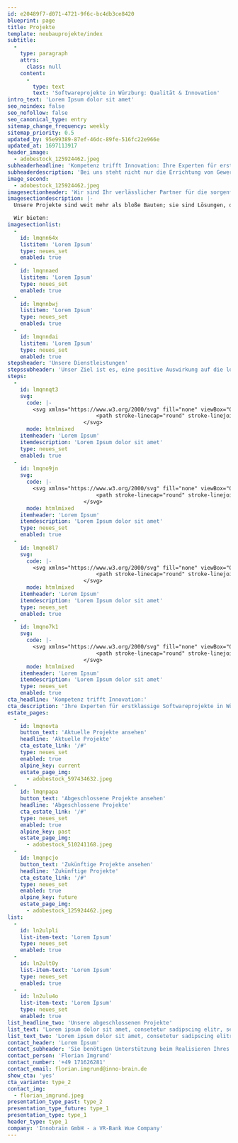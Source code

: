 ```yaml
---
id: e20489f7-d071-4721-9f6c-bc4db3ce8420
blueprint: page
title: Projekte
template: neubauprojekte/index
subtitle:
  -
    type: paragraph
    attrs:
      class: null
    content:
      -
        type: text
        text: 'Softwareprojekte in Würzburg: Qualität & Innovation'
intro_text: 'Lorem Ipsum dolor sit amet'
seo_noindex: false
seo_nofollow: false
seo_canonical_type: entry
sitemap_change_frequency: weekly
sitemap_priority: 0.5
updated_by: 95e99389-87ef-46dc-89fe-516fc22e966e
updated_at: 1697113917
header_image:
  - adobestock_125924462.jpeg
subheaderheadline: 'Kompetenz trifft Innovation: Ihre Experten für erstklassige Softwareprojekte in Würzburg und Umgebung'
subheaderdescription: 'Bei uns steht nicht nur die Errichtung von Gewerbe- und Spezialimmobilien im Mittelpunkt, sondern ebenso das Wohl der Gemeinschaft und die spezifischen Anforderungen des jeweiligen Umfelds.'
image_second:
  - adobestock_125924462.jpeg
imagesectionheader: 'Wir sind Ihr verlässlicher Partner für die sorgenfreie Betreuung Ihrer Immobilie'
imagesectiondescription: |-
  Unsere Projekte sind weit mehr als bloße Bauten; sie sind Lösungen, die auf den einzigartigen Bedürfnissen und Ansprüchen der Orte und Menschen beruhen, für die wir bauen. Im Laufe der Jahre haben wir uns ein tiefgreifendes Verständnis der lokalen Gegebenheiten erarbeitet, das es uns ermöglicht, nachhaltige und angemessene Immobilienlösungen zu schaffen. 

  Wir bieten:
imagesectionlist:
  -
    id: lmqnn64x
    listitem: 'Lorem Ipsum'
    type: neues_set
    enabled: true
  -
    id: lmqnnaed
    listitem: 'Lorem Ipsum'
    type: neues_set
    enabled: true
  -
    id: lmqnnbwj
    listitem: 'Lorem Ipsum'
    type: neues_set
    enabled: true
  -
    id: lmqnndai
    listitem: 'Lorem Ipsum'
    type: neues_set
    enabled: true
stepsheader: 'Unsere Dienstleistungen'
stepssubheader: 'Unser Ziel ist es, eine positive Auswirkung auf die lokale Wirtschaft und Gemeinschaft zu erzielen und dabei gleichzeitig Gewerbeobjekte zu realisieren, die sowohl ästhetisch ansprechend als auch funktional effizient sind.'
steps:
  -
    id: lmqnnqt3
    svg:
      code: |-
        <svg xmlns="https://www.w3.org/2000/svg" fill="none" viewBox="0 0 24 24" stroke-width="1.5" stroke="currentColor" class="w-6 h-6 text-primary-600 dark:text-primary-300">
                            <path stroke-linecap="round" stroke-linejoin="round" d="M15.75 5.25a3 3 0 013 3m3 0a6 6 0 01-7.029 5.912c-.563-.097-1.159.026-1.563.43L10.5 17.25H8.25v2.25H6v2.25H2.25v-2.818c0-.597.237-1.17.659-1.591l6.499-6.499c.404-.404.527-1 .43-1.563A6 6 0 1121.75 8.25z"></path>
                        </svg>
      mode: htmlmixed
    itemheader: 'Lorem Ipsum'
    itemdescription: 'Lorem Ipsum dolor sit amet'
    type: neues_set
    enabled: true
  -
    id: lmqno9jn
    svg:
      code: |-
        <svg xmlns="https://www.w3.org/2000/svg" fill="none" viewBox="0 0 24 24" stroke-width="1.5" stroke="currentColor" class="w-6 h-6 text-primary-600 dark:text-primary-300">
                            <path stroke-linecap="round" stroke-linejoin="round" d="M15.75 5.25a3 3 0 013 3m3 0a6 6 0 01-7.029 5.912c-.563-.097-1.159.026-1.563.43L10.5 17.25H8.25v2.25H6v2.25H2.25v-2.818c0-.597.237-1.17.659-1.591l6.499-6.499c.404-.404.527-1 .43-1.563A6 6 0 1121.75 8.25z"></path>
                        </svg>
      mode: htmlmixed
    itemheader: 'Lorem Ipsum'
    itemdescription: 'Lorem Ipsum dolor sit amet'
    type: neues_set
    enabled: true
  -
    id: lmqno8l7
    svg:
      code: |-
        <svg xmlns="https://www.w3.org/2000/svg" fill="none" viewBox="0 0 24 24" stroke-width="1.5" stroke="currentColor" class="w-6 h-6 text-primary-600 dark:text-primary-300">
                            <path stroke-linecap="round" stroke-linejoin="round" d="M15.75 5.25a3 3 0 013 3m3 0a6 6 0 01-7.029 5.912c-.563-.097-1.159.026-1.563.43L10.5 17.25H8.25v2.25H6v2.25H2.25v-2.818c0-.597.237-1.17.659-1.591l6.499-6.499c.404-.404.527-1 .43-1.563A6 6 0 1121.75 8.25z"></path>
                        </svg>
      mode: htmlmixed
    itemheader: 'Lorem Ipsum'
    itemdescription: 'Lorem Ipsum dolor sit amet'
    type: neues_set
    enabled: true
  -
    id: lmqno7k1
    svg:
      code: |-
        <svg xmlns="https://www.w3.org/2000/svg" fill="none" viewBox="0 0 24 24" stroke-width="1.5" stroke="currentColor" class="w-6 h-6 text-primary-600 dark:text-primary-300">
                            <path stroke-linecap="round" stroke-linejoin="round" d="M15.75 5.25a3 3 0 013 3m3 0a6 6 0 01-7.029 5.912c-.563-.097-1.159.026-1.563.43L10.5 17.25H8.25v2.25H6v2.25H2.25v-2.818c0-.597.237-1.17.659-1.591l6.499-6.499c.404-.404.527-1 .43-1.563A6 6 0 1121.75 8.25z"></path>
                        </svg>
      mode: htmlmixed
    itemheader: 'Lorem Ipsum'
    itemdescription: 'Lorem Ipsum dolor sit amet'
    type: neues_set
    enabled: true
cta_headline: 'Kompetenz trifft Innovation:'
cta_description: 'Ihre Experten für erstklassige Softwareprojekte in Würzburg und Umgebung'
estate_pages:
  -
    id: lmqnovta
    button_text: 'Aktuelle Projekte ansehen'
    headline: 'Aktuelle Projekte'
    cta_estate_link: '/#'
    type: neues_set
    enabled: true
    alpine_key: current
    estate_page_img:
      - adobestock_597434632.jpeg
  -
    id: lmqnpapa
    button_text: 'Abgeschlossene Projekte ansehen'
    headline: 'Abgeschlossene Projekte'
    cta_estate_link: '/#'
    type: neues_set
    enabled: true
    alpine_key: past
    estate_page_img:
      - adobestock_510241168.jpeg
  -
    id: lmqnpcjo
    button_text: 'Zukünftige Projekte ansehen'
    headline: 'Zukünftige Projekte'
    cta_estate_link: '/#'
    type: neues_set
    enabled: true
    alpine_key: future
    estate_page_img:
      - adobestock_125924462.jpeg
list:
  -
    id: ln2ulpli
    list-item-text: 'Lorem Ipsum'
    type: neues_set
    enabled: true
  -
    id: ln2ult0y
    list-item-text: 'Lorem Ipsum'
    type: neues_set
    enabled: true
  -
    id: ln2ulu4o
    list-item-text: 'Lorem Ipsum'
    type: neues_set
    enabled: true
list_headline_two: 'Unsere abgeschlossenen Projekte'
list_text: 'Lorem ipsum dolor sit amet, consetetur sadipscing elitr, sed diam nonumy eirmod tempor invidunt ut labore et Lorem ipsum dolor sit amet, consetetur sadipscing elitr, sed diam nonumy eirmod tempor invidunt ut labore et dolore magna aliquyam erat, sed diam voluptua. At vero eos et accusam et justo duo dolores et ea rebum.'
list_text_two: 'Lorem ipsum dolor sit amet, consetetur sadipscing elitr, sed diam nonumy eirmod tempor invidunt ut labore et Lorem ipsum dolor sit amet, consetetur sadipscing elitr, sed diam nonumy eirmod tempor invidunt ut labore et dolore magna aliquyam erat, sed diam voluptua. At vero eos et accusam et justo duo dolores et ea rebum.'
contact_header: 'Lorem Ipsum'
contact_subheader: 'Sie benötigen Unterstützung beim Realisieren Ihres Business Case? Sie haben Fragen zu bestehenden Referenzen? Wir helfen Ihnen dabei Ihre Vision zu verwirklichen. Rufen Sie uns doch gerne an und wir vereinbaren einen unverbindlichen Beratungstermin. Starten Sie jetzt Ihr Projekt.'
contact_person: 'Florian Imgrund'
contact_number: '+49 171626281'
contact_email: florian.imgrund@inno-brain.de
show_cta: 'yes'
cta_variante: type_2
contact_img:
  - florian_imgrund.jpeg
presentation_type_past: type_2
presentation_type_future: type_1
presentation_type: type_1
header_type: type_1
company: 'Innobrain GmbH - a VR-Bank Wue Company'
---
```

